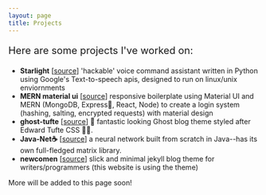 ```yaml
---
layout: page
title: Projects
---
```


<p style="font-size:1.25rem">Here are some projects I've worked on:</p>

- **Starlight** [[source](https://github.com/dannydenenberg/Starlight)] 'hackable' voice command assistant written in Python using Google's Text-to-speech apis, designed to run on linux/unix enviornments
- **MERN material ui** [[source](https://github.com/dannydenenberg/Material-ui-MERN-boilerplate)] responsive boilerplate using Material UI and MERN (MongoDB, Express🚉, React, Node) to create a login system (hashing, salting, encrypted requests) with material design
- **ghost-tufte** [[source](https://github.com/dannydenenberg/ghost-tufte)] 👻 fantastic looking Ghost blog theme styled after Edward Tufte CSS 👩‍🎨.
- **Java-Net☕️** [[source](https://github.com/dannydenenberg/simple_nn_in_java)] a neural network built from scratch in Java--has its own full-fledged matrix library.
- **newcomen** [[source](https://github.com/dannydenenberg/newcomen)] slick and minimal jekyll blog theme for writers/programmers (this website is using the theme)


More will be added to this page soon!
